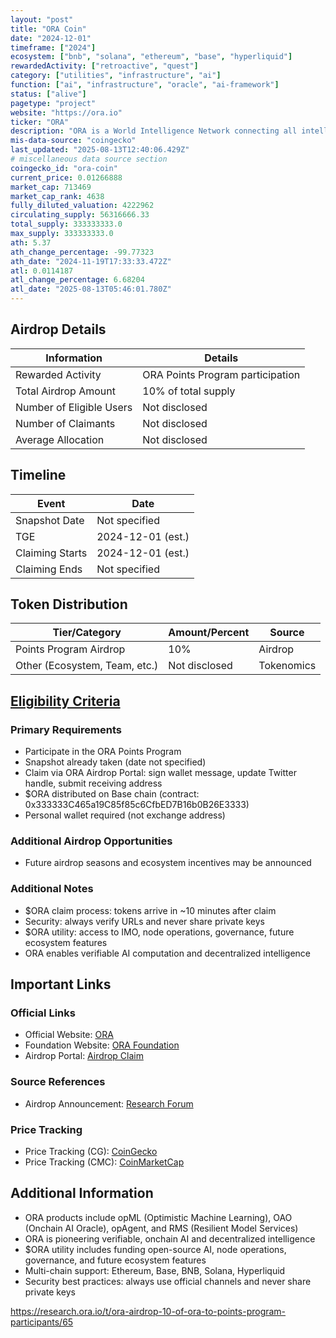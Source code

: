 ```yaml
---
layout: "post"
title: "ORA Coin"
date: "2024-12-01"
timeframe: ["2024"]
ecosystem: ["bnb", "solana", "ethereum", "base", "hyperliquid"]
rewardedActivity: ["retroactive", "quest"]
category: ["utilities", "infrastructure", "ai"]
function: ["ai", "infrastructure", "oracle", "ai-framework"]
status: ["alive"]
pagetype: "project"
website: "https://ora.io"
ticker: "ORA"
description: "ORA is a World Intelligence Network connecting all intelligence, pioneering verifiable onchain AI with products like opML, OAO, and RMS. It enables decentralized, trustless AI computation and infrastructure across multiple blockchains."
mis-data-source: "coingecko"
last_updated: "2025-08-13T12:40:06.429Z"
# miscellaneous data source section
coingecko_id: "ora-coin"
current_price: 0.01266888
market_cap: 713469
market_cap_rank: 4638
fully_diluted_valuation: 4222962
circulating_supply: 56316666.33
total_supply: 333333333.0
max_supply: 333333333.0
ath: 5.37
ath_change_percentage: -99.77323
ath_date: "2024-11-19T17:33:33.472Z"
atl: 0.0114187
atl_change_percentage: 6.68204
atl_date: "2025-08-13T05:46:01.780Z"
---
```


## Airdrop Details

| Information              | Details                                                                 |
| ------------------------ | ----------------------------------------------------------------------- |
| Rewarded Activity        | ORA Points Program participation                                         |
| Total Airdrop Amount     | 10% of total supply                                                     |
| Number of Eligible Users | Not disclosed                                                           |
| Number of Claimants      | Not disclosed                                                           |
| Average Allocation       | Not disclosed                                                           |

## Timeline

| Event                    | Date                  |
| ------------------------ | --------------------- |
| Snapshot Date            | Not specified         |
| TGE                      | 2024-12-01 (est.)     |
| Claiming Starts          | 2024-12-01 (est.)     |
| Claiming Ends            | Not specified         |

## Token Distribution

| Tier/Category           | Amount/Percent         | Source                |
| ----------------------- | --------------------- | --------------------- |
| Points Program Airdrop  | 10%                    | Airdrop               |
| Other (Ecosystem, Team, etc.) | Not disclosed    | Tokenomics            |

## [Eligibility Criteria](https://research.ora.io/t/ora-airdrop-10-of-ora-to-points-program-participants/65)

### Primary Requirements

- Participate in the ORA Points Program
- Snapshot already taken (date not specified)
- Claim via ORA Airdrop Portal: sign wallet message, update Twitter handle, submit receiving address
- $ORA distributed on Base chain (contract: 0x333333C465a19C85f85c6CfbED7B16b0B26E3333)
- Personal wallet required (not exchange address)

### Additional Airdrop Opportunities

- Future airdrop seasons and ecosystem incentives may be announced

### Additional Notes

- $ORA claim process: tokens arrive in ~10 minutes after claim
- Security: always verify URLs and never share private keys
- $ORA utility: access to IMO, node operations, governance, future ecosystem features
- ORA enables verifiable AI computation and decentralized intelligence

## Important Links

### Official Links
- Official Website: [ORA](https://ora.io)
- Foundation Website: [ORA Foundation](https://foundation.ora.io)
- Airdrop Portal: [Airdrop Claim](https://foundation.ora.io/app/airdrop)

### Source References
- Airdrop Announcement: [Research Forum](https://research.ora.io/t/ora-airdrop-10-of-ora-to-points-program-participants/65)

### Price Tracking
- Price Tracking (CG): [CoinGecko](https://www.coingecko.com/en/coins/ora-coin)
- Price Tracking (CMC): [CoinMarketCap](https://coinmarketcap.com/currencies/ora)

## Additional Information

- ORA products include opML (Optimistic Machine Learning), OAO (Onchain AI Oracle), opAgent, and RMS (Resilient Model Services)
- ORA is pioneering verifiable, onchain AI and decentralized intelligence
- $ORA utility includes funding open-source AI, node operations, governance, and future ecosystem features
- Multi-chain support: Ethereum, Base, BNB, Solana, Hyperliquid
- Security best practices: always use official channels and never share private keys


https://research.ora.io/t/ora-airdrop-10-of-ora-to-points-program-participants/65